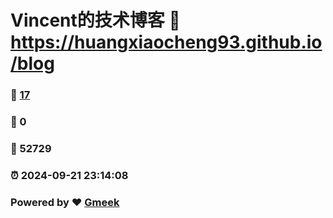 # Vincent的技术博客 :link: https://huangxiaocheng93.github.io/blog 
### :page_facing_up: [17](https://huangxiaocheng93.github.io/blog/tag.html) 
### :speech_balloon: 0 
### :hibiscus: 52729 
### :alarm_clock: 2024-09-21 23:14:08 
### Powered by :heart: [Gmeek](https://github.com/Meekdai/Gmeek)

